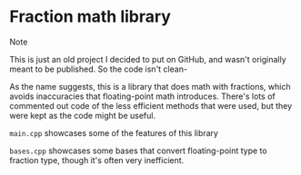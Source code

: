 # Fraction math library

> [!NOTE]
> This is just an old project I decided to put on GitHub, and wasn't originally meant to be published. So the code isn't clean-

As the name suggests, this is a library that does math with fractions, which avoids inaccuracies that floating-point math introduces.
There's lots of commented out code of the less efficient methods that were used, but they were kept as the code might be useful.

`main.cpp` showcases some of the features of this library

`bases.cpp` showcases some bases that convert floating-point type to fraction type, though it's often very inefficient.
